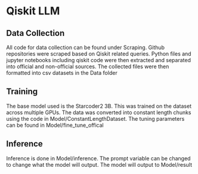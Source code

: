 # Qiskit LLM

## Data Collection

All code for data collection can be found under Scraping. Github repositories were scraped based on Qiskit related queries. Python files and jupyter notebooks including qiskit code were then extracted and separated into official and non-official sources.
The collected files were then formatted into csv datasets in the Data folder

## Training

The base model used is the Starcoder2 3B. This was trained on the dataset across multiple GPUs. The data was converted into constant length chunks using the code in Model/ConstantLengthDataset. The tuning parameters can be found in Model/fine_tune_offical

## Inference

Inference is done in Model/inference. The prompt variable can be changed to change what the model will output. The model will output to Model/result
